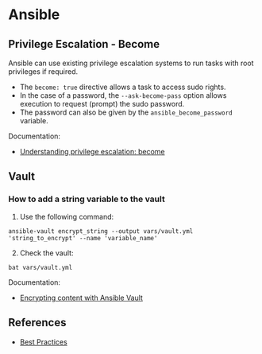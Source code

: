 # Ansible
## Privilege Escalation - Become

Ansible can use existing privilege escalation systems to run tasks with root privileges if required.

* The `become: true` directive allows a task to access sudo rights.
* In the case of a password, the `--ask-become-pass` option allows execution to request (prompt) the sudo password.
* The password can also be given by the `ansible_become_password` variable.

Documentation:
* [Understanding privilege escalation: become](https://docs.ansible.com/ansible/latest/playbook_guide/playbooks_privilege_escalation.html)

## Vault
### How to add a string variable to the vault

1. Use the following command:
```shell
ansible-vault encrypt_string --output vars/vault.yml 'string_to_encrypt' --name 'variable_name'
```
2. Check the vault:
```shell
bat vars/vault.yml
```

Documentation:
* [Encrypting content with Ansible Vault](https://docs.ansible.com/ansible/latest/vault_guide/vault_encrypting_content.html)

## References

* [Best Practices](https://docs.ansible.com/ansible/2.8/user_guide/playbooks_best_practices.html)